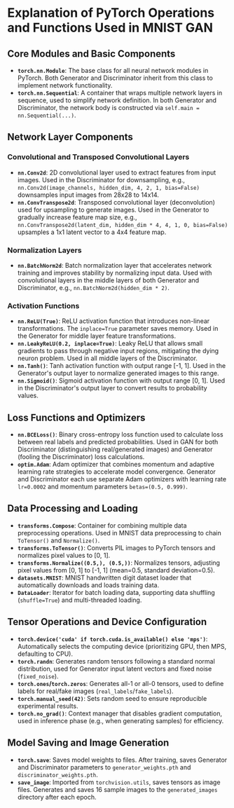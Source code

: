 # Explanation of PyTorch Operations and Functions Used in MNIST GAN

## Core Modules and Basic Components
- **`torch.nn.Module`**: The base class for all neural network modules in PyTorch. Both Generator and Discriminator inherit from this class to implement network functionality.
- **`torch.nn.Sequential`**: A container that wraps multiple network layers in sequence, used to simplify network definition. In both Generator and Discriminator, the network body is constructed via `self.main = nn.Sequential(...)`.

## Network Layer Components
### Convolutional and Transposed Convolutional Layers
- **`nn.Conv2d`**: 2D convolutional layer used to extract features from input images. Used in the Discriminator for downsampling, e.g., `nn.Conv2d(image_channels, hidden_dim, 4, 2, 1, bias=False)` downsamples input images from 28x28 to 14x14.
- **`nn.ConvTranspose2d`**: Transposed convolutional layer (deconvolution) used for upsampling to generate images. Used in the Generator to gradually increase feature map size, e.g., `nn.ConvTranspose2d(latent_dim, hidden_dim * 4, 4, 1, 0, bias=False)` upsamples a 1x1 latent vector to a 4x4 feature map.

### Normalization Layers
- **`nn.BatchNorm2d`**: Batch normalization layer that accelerates network training and improves stability by normalizing input data. Used with convolutional layers in the middle layers of both Generator and Discriminator, e.g., `nn.BatchNorm2d(hidden_dim * 2)`.

### Activation Functions
- **`nn.ReLU(True)`**: ReLU activation function that introduces non-linear transformations. The `inplace=True` parameter saves memory. Used in the Generator for middle layer feature transformations.
- **`nn.LeakyReLU(0.2, inplace=True)`**: Leaky ReLU that allows small gradients to pass through negative input regions, mitigating the dying neuron problem. Used in all middle layers of the Discriminator.
- **`nn.Tanh()`**: Tanh activation function with output range [-1, 1]. Used in the Generator's output layer to normalize generated images to this range.
- **`nn.Sigmoid()`**: Sigmoid activation function with output range [0, 1]. Used in the Discriminator's output layer to convert results to probability values.

## Loss Functions and Optimizers
- **`nn.BCELoss()`**: Binary cross-entropy loss function used to calculate loss between real labels and predicted probabilities. Used in GAN for both Discriminator (distinguishing real/generated images) and Generator (fooling the Discriminator) loss calculations.
- **`optim.Adam`**: Adam optimizer that combines momentum and adaptive learning rate strategies to accelerate model convergence. Generator and Discriminator each use separate Adam optimizers with learning rate `lr=0.0002` and momentum parameters `betas=(0.5, 0.999)`.

## Data Processing and Loading
- **`transforms.Compose`**: Container for combining multiple data preprocessing operations. Used in MNIST data preprocessing to chain `ToTensor()` and `Normalize()`.
- **`transforms.ToTensor()`**: Converts PIL images to PyTorch tensors and normalizes pixel values to [0, 1].
- **`transforms.Normalize((0.5,), (0.5,))`**: Normalizes tensors, adjusting pixel values from [0, 1] to [-1, 1] (mean=0.5, standard deviation=0.5).
- **`datasets.MNIST`**: MNIST handwritten digit dataset loader that automatically downloads and loads training data.
- **`DataLoader`**: Iterator for batch loading data, supporting data shuffling (`shuffle=True`) and multi-threaded loading.

## Tensor Operations and Device Configuration
- **`torch.device('cuda' if torch.cuda.is_available() else 'mps')`**: Automatically selects the computing device (prioritizing GPU, then MPS, defaulting to CPU).
- **`torch.randn`**: Generates random tensors following a standard normal distribution, used for Generator input latent vectors and fixed noise (`fixed_noise`).
- **`torch.ones`/`torch.zeros`**: Generates all-1 or all-0 tensors, used to define labels for real/fake images (`real_labels`/`fake_labels`).
- **`torch.manual_seed(42)`**: Sets random seed to ensure reproducible experimental results.
- **`torch.no_grad()`**: Context manager that disables gradient computation, used in inference phase (e.g., when generating samples) for efficiency.

## Model Saving and Image Generation
- **`torch.save`**: Saves model weights to files. After training, saves Generator and Discriminator parameters to `generator_weights.pth` and `discriminator_weights.pth`.
- **`save_image`**: Imported from `torchvision.utils`, saves tensors as image files. Generates and saves 16 sample images to the `generated_images` directory after each epoch.